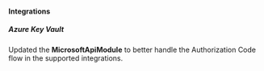 
#### Integrations

##### Azure Key Vault

Updated the **MicrosoftApiModule** to better handle the Authorization Code flow in the supported integrations.